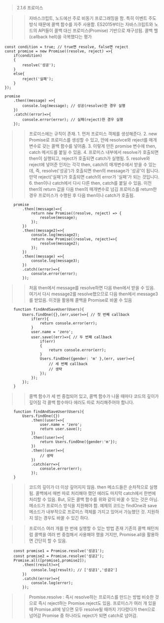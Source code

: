 > 2.1.6 프로미스 

>> 자바스크립트, 노드에선 주로 비동기 프로그래밍을 함. 특히 이벤트 주도 방식 때문에 콜백 함수를 자주 사용함.
>> ES2015부터는 자바스크립트와 노드의 API들이 콜백 대신 프로미스(Promise) 기반으로 재구성됨. 
>> 콜백 헬(callback hell)을 극복했다는 평가 

~~~
const condition = true; // true면 resolve, false면 reject
const promise = new Promise((resolve, reject) =>{
    if(condition)
    {
        resolve('성공');
    }
    else{
        reject('실패');
    }
});

promise
    .then((message) =>{
        console.log(message); // 성공(resolve)한 경우 실행
    })
    .catch((error)=>{
        console.error(error); // 실패(reject)한 경우 실행 
    });
~~~

>> 프로미스에는 규칙이 존재.
    1. 먼저 프로미스 객체를 생성해준다.
    2. new Promise로 프로미스를 생성할 수 있고, 안에 resolvce와 reject를 매개변수로 갖는 콜백 함수를 넣어줌.
    3. 이렇게 만든 promise 변수에 then, catch 메서드를 붙일 수 있음.
    4. 프로미스 내부에서 resolve가 호출되면 then이 실행되고, reject가 호출되면 catch가 실행됨.
    5. resolve와 reject에 넣어준 인자는 각각 then, catch의 매개변수에서 받을 수 있는데,
        즉, resolve('성공')가 호출되면 then의 message가 '성공'이 됩니다. 
        만약 reject('실패')가 호출되면 catch의 error가 '실패'가 되는 것입니다.
    6.  then이나 catch에서 다시 다른 then, catch를 붙일 수 있음. 이전 then의 return 값을 다음 then의 매개변수로 넘김
        프로미스를 return한 경우 프로미스가 수행된 후 다음 then이나 catch가 호출됨.

~~~
    promise
        .then((message)=>{
            return new Promise((resolve, reject) => {
                resolve(message);
            });
        })
        .then((message2)=>{
            console.log(message2);
            return new Promise((resolve, reject)=>{
                resolve(message2);
            });
        })
        .then((message) =>{
            console.log(message3);
        })
        .catch((error)=>{
            console.error(error);
        });
~~~
>> 처음 then에서 message를 resolve하면 다음 then에서 받을 수 있음.
>> 여기서 다시 message2를 resolve했으므로 다음 then에서 message3를 받았음.
>> 이것을 활용해 콜백을 Promise로 바꿀 수 있음

~~~
    function findAndSaveUser(Users){
        Users.findOne({},(err,user)=>{ // 첫 번째 callback
            if(err){
                return console.error(err);
            }
            user.name = 'zero';
            user.save((err)=>{ // 두 번째 callback 
                if(err)
                {
                    return console.error(err);
                }
                Users.findOne({gender: 'm' },(err, user)=>{
                    // 세 번째 callback
                    // 생략 
                });
            });
        });
    }
~~~
>> 콜백 함수가 세 번 중첩되어 있고, 콜백 함수가 나올 때마다 코드의 깊이가 깊어짐
>> 각 콜백 함수마다 에러도 따로 처리해주어야 합니다. 

~~~
    function findAndSaveUser(Users){
        Users.findOne({})
            .then((user)=>{
                user.name = 'zero';
                return user.save();
            })
            .then((user)=>{
                return Users.findOne({gender:'m'});
            })
            .then((user)=>{
                // 생략
            })
            .catch(err=>{
                console.error(err);
            });
    }
~~~

>> 코드의 깊이가 더 이상 깊어지지 않음. then 메소드들은 순차적으로 실행됨.
>> 콜백에서 매번 따로 처리해야 했던 에러도 마지막 catch에서 한번에 처리할 수 있음.
>> But, 모든 콜백 함수를 위와 같이 바꿀 수 있는 것은 아님.
>> 메소드가 프로미스 방식을 지원해야 함. 예제의 코드는 findOne과 save 메소드가 내부적으로 프로미스
>> 객체를 가지고 있어서 가능했던 것.
>> 지원하지 않는 경우도 바꿀 수 있긴 하다.

>> 프로미스 여러 개를 한 번에 실행할 수 있는 방법 존재 
>> 기존의 콜백 패턴처럼 콜백을 여러 번 중첩해서 사용해야 했을 거지만,
>> Promise.all을 활용하면 간단히 할 수 있음.

~~~
    const promise1 = Promise.resolve('성공1');
    const promise2 = Promise.resolve('성공2');
    Promise.all([promise1,promise2]);
        .then((result)=>{
            console.log(result); // ['성공1','성공2']
        })
        .catch((error)=>{
            console.log(error);
        });
~~~

>> Promise.resolve : 즉시 resolve하는 프로미스를 만드는 방법
>> 비슷한 것으로 즉시 reject하는 Promise.reject도 있음.
>> 프로미스가 여러 개 있을 때 Promise.all에 넣으면 모두 resolve될 때까지 기다렸다가 then으로 넘어감
>> Promise 중 하나라도 reject가 되면 catch로 넘어감.

